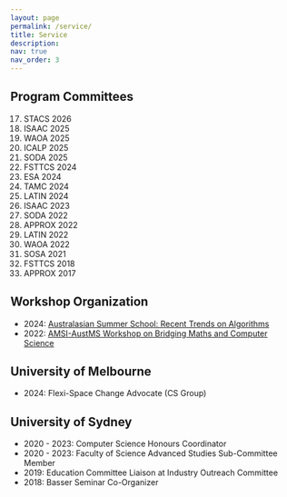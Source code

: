 ```yaml
---
layout: page
permalink: /service/
title: Service
description: 
nav: true
nav_order: 3
---
```


## Program Committees
17. STACS 2026
16. ISAAC 2025
15. WAOA 2025
14. ICALP 2025
13. SODA 2025
12. FSTTCS 2024
11. ESA 2024
10. TAMC 2024
9. LATIN 2024
8. ISAAC 2023
7. SODA 2022
6. APPROX 2022
5. LATIN 2022
4. WAOA 2022
3. SOSA 2021
2. FSTTCS 2018
1. APPROX 2017

## Workshop Organization
- 2024: [Australasian Summer School: Recent Trends on Algorithms](https://sites.google.com/view/sydney-tcs-summerschool2024/home)
- 2022: [AMSI-AustMS Workshop on Bridging Maths and Computer Science](https://sites.google.com/view/2022-workshop-bridgingmathstcs/home)

## University of Melbourne
- 2024: Flexi-Space Change Advocate (CS Group) 

## University of Sydney
- 2020 - 2023: Computer Science Honours Coordinator
- 2020 - 2023: Faculty of Science Advanced Studies Sub-Committee Member
- 2019: Education Committee Liaison at Industry Outreach Committee
- 2018: Basser Seminar Co-Organizer
